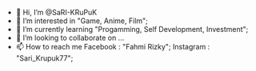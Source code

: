 - 👋 Hi, I’m @SaRI-KRuPuK
- 👀 I’m interested in "Game, Anime, Film";
- 🌱 I’m currently learning "Progamming, Self Development, Investment";
- 💞️ I’m looking to collaborate on ...
- 📫 How to reach me Facebook : "Fahmi Rizky"; 
                     Instagram : "Sari_Krupuk77";


<!---
SaRI-KRuPuK/SaRI-KRuPuK is a ✨ special ✨ repository because its `README.md` (this file) appears on your GitHub profile.
You can click the Preview link to take a look at your changes.
--->
